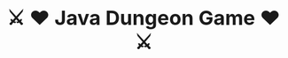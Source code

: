 <!DOCTYPE html>
<html>
<head>
<style>
  h1 {
    font-size: 36px;
    text-align: center;
  }
</style>
</head>
<body>
<h1>⚔️ ♥️ Java Dungeon Game ♥️ ⚔️</h1>
</body>
</html>
